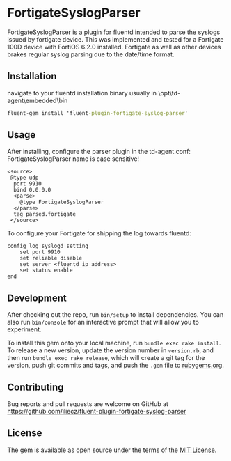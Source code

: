 # FortigateSyslogParser

FortigateSyslogParser is a plugin for fluentd intended to parse the syslogs issued by fortigate device.
This was implemented and tested for a Fortigate 100D device with FortiOS 6.2.0 installed.
Fortigate as well as other devices brakes regular syslog parsing due to the date/time format.
## Installation
navigate to your fluentd installation binary usually in \opt\td-agent\embedded\bin

```cmd
fluent-gem install 'fluent-plugin-fortigate-syslog-parser'
```

## Usage
After installing, configure the parser plugin in the td-agent.conf:
FortigateSyslogParser name is case sensitive!

    
    <source>
     @type udp
      port 9910
      bind 0.0.0.0
      <parse>
        @type FortigateSyslogParser
      </parse>
      tag parsed.fortigate
     </source>

To configure your Fortigate for shipping the log towards fluentd:

    config log syslogd setting
        set port 9910
        set reliable disable 
        set server <fluentd_ip_address>
        set status enable
    end
    
## Development

After checking out the repo, run `bin/setup` to install dependencies. You can also run `bin/console` for an interactive prompt that will allow you to experiment.

To install this gem onto your local machine, run `bundle exec rake install`. To release a new version, update the version number in `version.rb`, and then run `bundle exec rake release`, which will create a git tag for the version, push git commits and tags, and push the `.gem` file to [rubygems.org](https://rubygems.org).

## Contributing

Bug reports and pull requests are welcome on GitHub at https://github.com/iliecz/fluent-plugin-fortigate-syslog-parser

## License

The gem is available as open source under the terms of the [MIT License](https://opensource.org/licenses/MIT).
